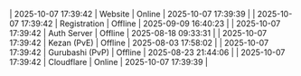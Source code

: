 | 2025-10-07 17:39:42 | Website | Online | 2025-10-07 17:39:39 |
| 2025-10-07 17:39:42 | Registration | Offline | 2025-09-09 16:40:23 |
| 2025-10-07 17:39:42 | Auth Server | Offline | 2025-08-18 09:33:31 |
| 2025-10-07 17:39:42 | Kezan (PvE) | Offline | 2025-08-03 17:58:02 |
| 2025-10-07 17:39:42 | Gurubashi (PvP) | Offline | 2025-08-23 21:44:06 |
| 2025-10-07 17:39:42 | Cloudflare | Online | 2025-10-07 17:39:39 |
